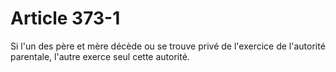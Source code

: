 # Article 373-1

Si l'un des père et mère décède ou se trouve privé de l'exercice de l'autorité parentale, l'autre exerce seul cette autorité.